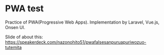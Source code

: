 # PWA test
Practice of PWA(Progressive Web Apps). Implementation by Laravel, Vue.js, Onsen UI.

Slide of about this: https://speakerdeck.com/nazonohito51/pwafalsesanpuruapuriwozuo-tutemita
